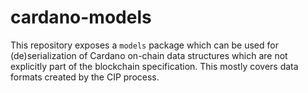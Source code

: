 # cardano-models

This repository exposes a `models` package which can be used for
(de)serialization of Cardano on-chain data structures which are not explicitly
part of the blockchain specification. This mostly covers data formats created
by the CIP process.
